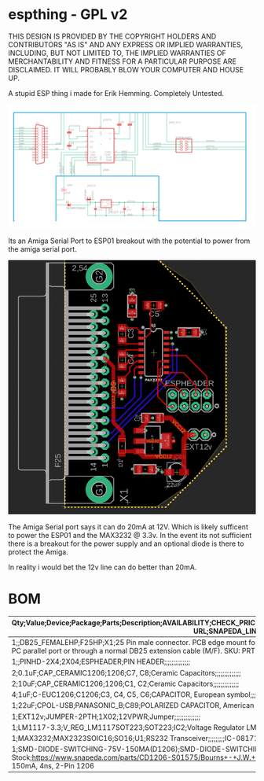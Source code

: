 # espthing - GPL v2


THIS DESIGN IS PROVIDED BY THE COPYRIGHT HOLDERS AND CONTRIBUTORS "AS IS" AND ANY EXPRESS OR IMPLIED WARRANTIES, INCLUDING, BUT NOT LIMITED TO, THE IMPLIED WARRANTIES OF MERCHANTABILITY AND FITNESS FOR A PARTICULAR PURPOSE ARE DISCLAIMED. IT WILL PROBABLY BLOW YOUR COMPUTER AND HOUSE UP. 

A stupid ESP thing i made for Erik Hemming. Completely Untested.

![Schematic](images/schematic.png)

Its an Amiga Serial Port to ESP01 breakout with the potential to power from the amiga serial port.

![Board](images/board.png)

The Amiga Serial port says it can do 20mA at 12V. Which is likely sufficent to power the ESP01 and the MAX3232 @ 3.3v. In the event its not sufficient there is a breakout for the power supply and an optional diode is there to protect the Amiga.

In reality i would bet the 12v line can do better than 20mA.

# BOM

| Qty;Value;Device;Package;Parts;Description;AVAILABILITY;CHECK_PRICES;DESCRIPTION;MF;MP;PACKAGE;POPULARITY;PRICE;PROD_ID;PURCHASE-URL;SNAPEDA_LINK;SPICEPREFIX;VALUE;                                                                                                                                                                                                                                                                                                                                                                                                         |
| ---------------------------------------------------------------------------------------------------------------------------------------------------------------------------------------------------------------------------------------------------------------------------------------------------------------------------------------------------------------------------------------------------------------------------------------------------------------------------------------------------------------------------------------------------------------------------- |
| 1;;DB25_FEMALEHP;F25HP;X1;25 Pin male connector. PCB edge mount for regular PCB thicknesses. This connector will connect directly to the back of a PC parallel port or through a normal DB25 extension cable (M/F). SKU: PRT-08287;;;;;;;;;;;;;;                                                                                                                                                                                                                                                                                                                             |
| 1;;PINHD-2X4;2X04;ESPHEADER;PIN HEADER;;;;;;;;;;;;;;                                                                                                                                                                                                                                                                                                                                                                                                                                                                                                                         |
| 2;0.1uF;CAP_CERAMIC1206;1206;C7, C8;Ceramic Capacitors;;;;;;;;;;;;;;                                                                                                                                                                                                                                                                                                                                                                                                                                                                                                         |
| 2;10uF;CAP_CERAMIC1206;1206;C1, C2;Ceramic Capacitors;;;;;;;;;;;;;;                                                                                                                                                                                                                                                                                                                                                                                                                                                                                                          |
| 4;1uF;C-EUC1206;C1206;C3, C4, C5, C6;CAPACITOR, European symbol;;;;;;;54;;;;;C;;                                                                                                                                                                                                                                                                                                                                                                                                                                                                                             |
| 1;22uF;CPOL-USB;PANASONIC_B;C89;POLARIZED CAPACITOR, American symbol;;;;;;;;;;;;;;                                                                                                                                                                                                                                                                                                                                                                                                                                                                                           |
| 1;EXT12v;JUMPER-2PTH;1X02;12VPWR;Jumper;;;;;;;;;;;;;;                                                                                                                                                                                                                                                                                                                                                                                                                                                                                                                        |
| 1;LM1117-3.3;V_REG_LM1117SOT223;SOT223;IC2;Voltage Regulator LM1117;;;;;;;;;VREG-08170;;;;;                                                                                                                                                                                                                                                                                                                                                                                                                                                                                  |
| 1;MAX3232;MAX2323SOIC16;SO16;U1;RS232 Transceiver;;;;;;;;;IC-08171;;;;MAX3232;                                                                                                                                                                                                                                                                                                                                                                                                                                                                                               |
| 1;SMD-DIODE-SWITCHING-75V-150MA(D1206);SMD-DIODE-SWITCHING-75V-150MA(D1206);LED-1206;D1;304040005 Check availability;In Stock;https://www.snapeda.com/parts/CD1206-S01575/Bourns+-+J.W.+Miller/view-part/?ref=eda; CD1206-S01575, SMT Switching Diode, 100V 150mA, 4ns, 2-Pin 1206 | Bourns CD1206-S01575 ;Bourns;CD1206-S01575;1206 Bourns;;None;;https://www.snapeda.com/api/url_track_click_mouser/?unipart_id=42622&manufacturer=Bourns&part_name=CD1206-S01575&search_term=None;https://www.snapeda.com/parts/CD1206-S01575/Bourns+-+J.W.+Miller/view-part/?ref=snap;;; |
